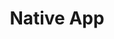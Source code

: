 ---
# This topic lives at
# https://digital.gov/topics/native-app

# Topic Title
title: "Native App"

# description — keep it short and clear
summary: ""

# Weight
weight: 1

# For more information on managing topics,
# see https://github.com/GSA/digitalgov.gov/wiki/topics
---